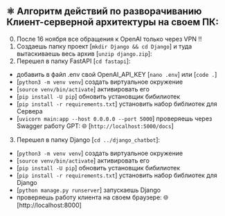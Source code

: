 ##

## ⚛️ Алгоритм действий по разворачиванию Клиент-серверной архитектуры на своем ПК:
0. После 16 ноября все обращения к OpenAI только через VPN ‼️
1. Создаешь папку проект [``mkdir Django && cd Django``] и туда вытаскиваешь весь архив [``unzip django.zip``]:
2. Перешел в папку FastAPI [``cd fastapi``]:
- добавить в файл .env свой OpenAI_API_KEY [``nano .env``] или [``code .``]
- [``python3 -m venv venv``] создать виртуальное окружение
- [``source venv/bin/activate``] активировать его
- [``pip install -U pip``] обновить установщик бибилиотек
- [``pip install -r requirements.txt``] установить набор библиотек для Сервера
- [``uvicorn main:app --host 0.0.0.0 --port 5000``] проверяешь через Swagger работу GPT:
🌐 [``http://localhost:5000/docs``]
3. Перешел в папку Django [``cd ../django_chatbot``]:
- [``python3 -m venv venv``] создать виртуальное окружение
- [``source venv/bin/activate``] активировать его
- [``pip install -U pip``] обновить установщик бибилиотек
- [``pip install -r requirements.txt``] установить набор библиотек для Django
- [``python manage.py runserver``] запускаешь Django
- проверяешь работу клиента на своем браузере:
🌐 [http://localhost:8000]
